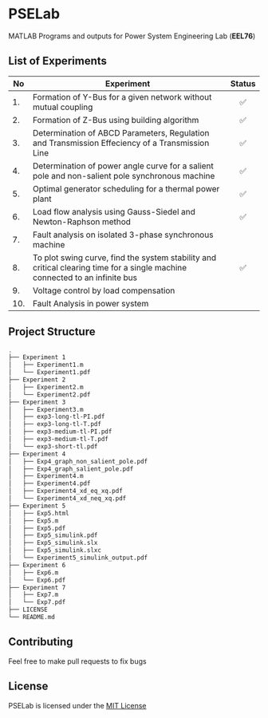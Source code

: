# PSELab
MATLAB Programs and outputs for Power System Engineering Lab (__EEL76__)

## List of Experiments

|No | Experiment                                                                                                                  |Status|
|---| ----------------------------------------------------------------------------------------------------------------------------|:----:|
|1. | Formation of Y-Bus for a given network without mutual coupling                                                                  |✅|
|2. | Formation of Z-Bus using building algorithm                                                                                     |✅|
|3. | Determination of ABCD Parameters, Regulation and Transmission Effeciency of a Transmission Line                                 |✅|
|4. | Determination of power angle curve for a salient pole and non-salient pole synchronous machine                                  |✅|
|5. | Optimal generator scheduling for a thermal power plant                                                                          |✅|
|6. | Load flow analysis using Gauss-Siedel and Newton-Raphson method                                                                 |✅|
|7. | Fault analysis on isolated 3-phase synchronous machine                                                                          |  |
|8. | To plot swing curve, find the system stability and critical clearing time for a single machine connected to an infinite bus     |✅|
|9. | Voltage control by load compensation                                                                                            |  |
|10.| Fault Analysis in power system                                                                                                  |  |

## Project Structure
```bash
.
├── Experiment 1
│   ├── Experiment1.m
│   └── Experiment1.pdf
├── Experiment 2
│   ├── Experiment2.m
│   └── Experiment2.pdf
├── Experiment 3
│   ├── Experiment3.m
│   ├── exp3-long-tl-PI.pdf
│   ├── exp3-long-tl-T.pdf
│   ├── exp3-medium-tl-PI.pdf
│   ├── exp3-medium-tl-T.pdf
│   └── exp3-short-tl.pdf
├── Experiment 4
│   ├── Exp4_graph_non_salient_pole.pdf
│   ├── Exp4_graph_salient_pole.pdf
│   ├── Experiment4.m
│   ├── Experiment4.pdf
│   ├── Experiment4_xd_eq_xq.pdf
│   └── Experiment4_xd_neq_xq.pdf
├── Experiment 5
│   ├── Exp5.html
│   ├── Exp5.m
│   ├── Exp5.pdf
│   ├── Exp5_simulink.pdf
│   ├── Exp5_simulink.slx
│   ├── Exp5_simulink.slxc
│   └── Experiment5_simulink_output.pdf
├── Experiment 6
│   ├── Exp6.m
│   └── Exp6.pdf
├── Experiment 7
│   ├── Exp7.m
│   └── Exp7.pdf
├── LICENSE
└── README.md
```

## Contributing
Feel free to make pull requests to fix bugs

## License
PSELab is licensed under the [MIT License](https://github.com/SupreethRao99/PSELab/blob/main/LICENSE)
